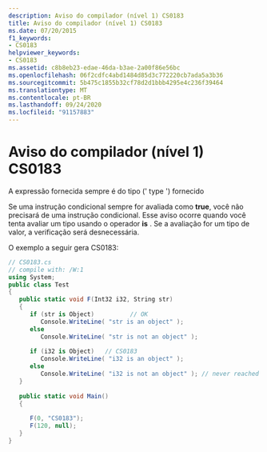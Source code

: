 ```yaml
---
description: Aviso do compilador (nível 1) CS0183
title: Aviso do compilador (nível 1) CS0183
ms.date: 07/20/2015
f1_keywords:
- CS0183
helpviewer_keywords:
- CS0183
ms.assetid: c8b8eb23-edae-46da-b3ae-2a00f86e56bc
ms.openlocfilehash: 06f2cdfc4abd1484d85d3c772220cb7ada5a3b36
ms.sourcegitcommit: 5b475c1855b32cf78d2d1bbb4295e4c236f39464
ms.translationtype: MT
ms.contentlocale: pt-BR
ms.lasthandoff: 09/24/2020
ms.locfileid: "91157883"
---
```

# <a name="compiler-warning-level-1-cs0183"></a>Aviso do compilador (nível 1) CS0183

A expressão fornecida sempre é do tipo (' type ') fornecido  
  
 Se uma instrução condicional sempre for avaliada como **true**, você não precisará de uma instrução condicional. Esse aviso ocorre quando você tenta avaliar um tipo usando o operador **is** . Se a avaliação for um tipo de valor, a verificação será desnecessária.  
  
 O exemplo a seguir gera CS0183:  
  
```csharp  
// CS0183.cs  
// compile with: /W:1  
using System;  
public class Test  
{  
   public static void F(Int32 i32, String str)  
   {  
      if (str is Object)          // OK  
         Console.WriteLine( "str is an object" );  
      else  
         Console.WriteLine( "str is not an object" );  
  
      if (i32 is Object)   // CS0183  
         Console.WriteLine( "i32 is an object" );  
      else  
         Console.WriteLine( "i32 is not an object" ); // never reached  
   }  
  
   public static void Main()  
   {  
  
      F(0, "CS0183");  
      F(120, null);
   }  
}  
```
